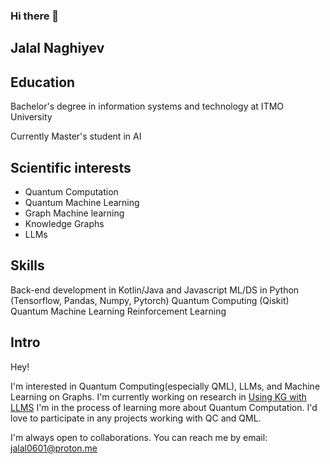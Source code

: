 ### Hi there 👋
## Jalal Naghiyev

## Education 

Bachelor's degree in information systems and technology at ITMO University

Currently Master's student in AI

## Scientific interests
- Quantum Computation
- Quantum Machine Learning
- Graph Machine learning
- Knowledge Graphs
- LLMs
  
## Skills

Back-end development in Kotlin/Java and Javascript
ML/DS in Python (Tensorflow, Pandas, Numpy, Pytorch)
Quantum Computing (Qiskit)
Quantum Machine Learning
Reinforcement Learning

## Intro
Hey! 

I'm interested in Quantum Computing(especially QML), LLMs, and Machine Learning on Graphs.
I'm currently working on research in [Using KG with LLMS](https://github.com/ElkinStas/KG_and_LLM)
I'm in the process of learning more about Quantum Computation. 
I'd love to participate in any projects working with QC and QML.



I'm always open to collaborations. You can reach me by email: jalal0601@proton.me 

<!--
**jalaln06/jalaln06** is a ✨ _special_ ✨ repository because its `README.md` (this file) appears on your GitHub profile.

Here are some ideas to get you started:

- 🔭 I’m currently working on ...
- 🌱 I’m currently learning ...
- 👯 I’m looking to collaborate on ...
- 🤔 I’m looking for help with ...
- 💬 Ask me about ...
- 📫 How to reach me: ...
- 😄 Pronouns: ...
- ⚡ Fun fact: ...
-->
